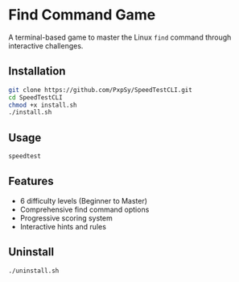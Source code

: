 # Find Command Game

A terminal-based game to master the Linux `find` command through interactive challenges.

## Installation

```bash
git clone https://github.com/PxpSy/SpeedTestCLI.git
cd SpeedTestCLI
chmod +x install.sh
./install.sh
```

## Usage

```bash
speedtest
```

## Features

- 6 difficulty levels (Beginner to Master)
- Comprehensive find command options
- Progressive scoring system
- Interactive hints and rules

## Uninstall

```bash
./uninstall.sh
```